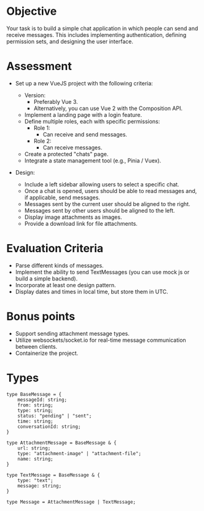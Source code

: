 # Objective
Your task is to build a simple chat application in which people can send and receive messages. This includes implementing authentication, defining permission sets, and designing the user interface.

# Assessment
- Set up a new VueJS project with the following criteria:
  - Version:
    - Preferably Vue 3.
    - Alternatively, you can use Vue 2 with the Composition API.
  - Implement a landing page with a login feature.
  - Define multiple roles, each with specific permissions:
    - Role 1:
      - Can receive and send messages.
    - Role 2:
      - Can receive messages.
  - Create a protected "chats" page.
  - Integrate a state management tool (e.g., Pinia / Vuex).

- Design:
  - Include a left sidebar allowing users to select a specific chat.
  - Once a chat is opened, users should be able to read messages and, if applicable, send messages.
  - Messages sent by the current user should be aligned to the right.
  - Messages sent by other users should be aligned to the left.
  - Display image attachments as images.
  - Provide a download link for file attachments.

# Evaluation Criteria
- Parse different kinds of messages.
- Implement the ability to send TextMessages (you can use mock js or build a simple backend).
- Incorporate at least one design pattern.
- Display dates and times in local time, but store them in UTC.

# Bonus points
- Support sending attachment message types.
- Utilize websockets/socket.io for real-time message communication between clients.
- Containerize the project.

# Types
```
type BaseMessage = {
    messageId: string;
    from: string;
    type: string;
    status: "pending" | "sent";
    time: string;
    conversationId: string;
}

type AttachmentMessage = BaseMessage & {
    url: string;
    type: "attachment-image" | "attachment-file";
    name: string;
}

type TextMessage = BaseMessage & {
    type: "text";
    message: string;
}

type Message = AttachmentMessage | TextMessage;
```